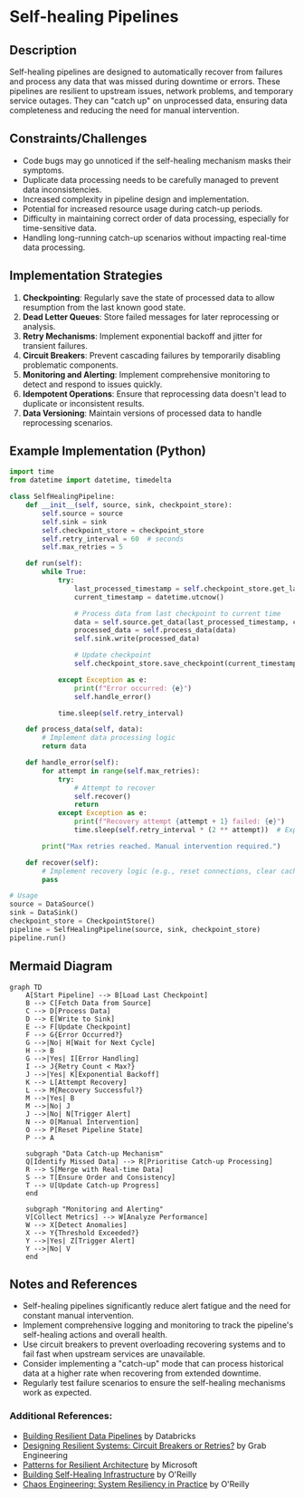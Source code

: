 # Self-healing Pipelines

## Description
Self-healing pipelines are designed to automatically recover from failures and process any data that was missed during downtime or errors. These pipelines are resilient to upstream issues, network problems, and temporary service outages. They can "catch up" on unprocessed data, ensuring data completeness and reducing the need for manual intervention.

## Constraints/Challenges
- Code bugs may go unnoticed if the self-healing mechanism masks their symptoms.
- Duplicate data processing needs to be carefully managed to prevent data inconsistencies.
- Increased complexity in pipeline design and implementation.
- Potential for increased resource usage during catch-up periods.
- Difficulty in maintaining correct order of data processing, especially for time-sensitive data.
- Handling long-running catch-up scenarios without impacting real-time data processing.

## Implementation Strategies
1. **Checkpointing**: Regularly save the state of processed data to allow resumption from the last known good state.
2. **Dead Letter Queues**: Store failed messages for later reprocessing or analysis.
3. **Retry Mechanisms**: Implement exponential backoff and jitter for transient failures.
4. **Circuit Breakers**: Prevent cascading failures by temporarily disabling problematic components.
5. **Monitoring and Alerting**: Implement comprehensive monitoring to detect and respond to issues quickly.
6. **Idempotent Operations**: Ensure that reprocessing data doesn't lead to duplicate or inconsistent results.
7. **Data Versioning**: Maintain versions of processed data to handle reprocessing scenarios.

## Example Implementation (Python)
```python
import time
from datetime import datetime, timedelta

class SelfHealingPipeline:
    def __init__(self, source, sink, checkpoint_store):
        self.source = source
        self.sink = sink
        self.checkpoint_store = checkpoint_store
        self.retry_interval = 60  # seconds
        self.max_retries = 5

    def run(self):
        while True:
            try:
                last_processed_timestamp = self.checkpoint_store.get_last_checkpoint()
                current_timestamp = datetime.utcnow()

                # Process data from last checkpoint to current time
                data = self.source.get_data(last_processed_timestamp, current_timestamp)
                processed_data = self.process_data(data)
                self.sink.write(processed_data)

                # Update checkpoint
                self.checkpoint_store.save_checkpoint(current_timestamp)

            except Exception as e:
                print(f"Error occurred: {e}")
                self.handle_error()

            time.sleep(self.retry_interval)

    def process_data(self, data):
        # Implement data processing logic
        return data

    def handle_error(self):
        for attempt in range(self.max_retries):
            try:
                # Attempt to recover
                self.recover()
                return
            except Exception as e:
                print(f"Recovery attempt {attempt + 1} failed: {e}")
                time.sleep(self.retry_interval * (2 ** attempt))  # Exponential backoff

        print("Max retries reached. Manual intervention required.")

    def recover(self):
        # Implement recovery logic (e.g., reset connections, clear caches)
        pass

# Usage
source = DataSource()
sink = DataSink()
checkpoint_store = CheckpointStore()
pipeline = SelfHealingPipeline(source, sink, checkpoint_store)
pipeline.run()
```

## Mermaid Diagram
```mermaid
graph TD
    A[Start Pipeline] --> B[Load Last Checkpoint]
    B --> C[Fetch Data from Source]
    C --> D[Process Data]
    D --> E[Write to Sink]
    E --> F[Update Checkpoint]
    F --> G{Error Occurred?}
    G -->|No| H[Wait for Next Cycle]
    H --> B
    G -->|Yes| I[Error Handling]
    I --> J{Retry Count < Max?}
    J -->|Yes| K[Exponential Backoff]
    K --> L[Attempt Recovery]
    L --> M{Recovery Successful?}
    M -->|Yes| B
    M -->|No| J
    J -->|No| N[Trigger Alert]
    N --> O[Manual Intervention]
    O --> P[Reset Pipeline State]
    P --> A

    subgraph "Data Catch-up Mechanism"
    Q[Identify Missed Data] --> R[Prioritise Catch-up Processing]
    R --> S[Merge with Real-time Data]
    S --> T[Ensure Order and Consistency]
    T --> U[Update Catch-up Progress]
    end

    subgraph "Monitoring and Alerting"
    V[Collect Metrics] --> W[Analyze Performance]
    W --> X[Detect Anomalies]
    X --> Y{Threshold Exceeded?}
    Y -->|Yes| Z[Trigger Alert]
    Y -->|No| V
    end
```

## Notes and References
- Self-healing pipelines significantly reduce alert fatigue and the need for constant manual intervention.
- Implement comprehensive logging and monitoring to track the pipeline's self-healing actions and overall health.
- Use circuit breakers to prevent overloading recovering systems and to fail fast when upstream services are unavailable.
- Consider implementing a "catch-up" mode that can process historical data at a higher rate when recovering from extended downtime.
- Regularly test failure scenarios to ensure the self-healing mechanisms work as expected.

### Additional References:
- [Building Resilient Data Pipelines](https://www.databricks.com/blog/2020/06/22/building-resilient-data-pipelines.html) by Databricks
- [Designing Resilient Systems: Circuit Breakers or Retries?](https://engineering.grab.com/designing-resilient-systems-part-1) by Grab Engineering
- [Patterns for Resilient Architecture](https://docs.microsoft.com/en-us/azure/architecture/patterns/category/resiliency) by Microsoft
- [Building Self-Healing Infrastructure](https://www.oreilly.com/content/building-self-healing-infrastructure/) by O'Reilly
- [Chaos Engineering: System Resiliency in Practice](https://www.oreilly.com/library/view/chaos-engineering/9781492043850/) by O'Reilly